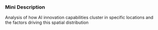 ### Mini Description

Analysis of how AI innovation capabilities cluster in specific locations and the factors driving this spatial distribution
